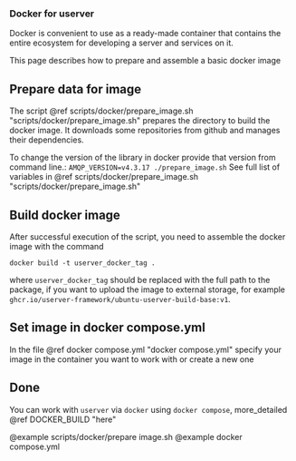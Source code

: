 ### Docker for userver

Docker is convenient to use as a ready-made container that contains the entire 
ecosystem for developing a server and services on it.

This page describes how to prepare and assemble a basic docker image

## Prepare data for image

The script @ref scripts/docker/prepare_image.sh "scripts/docker/prepare_image.sh" prepares 
the directory to build the docker image. It downloads some repositories from 
github and manages their dependencies.

To change the version of the library in docker provide that version from command line.: `AMQP_VERSION=v4.3.17 ./prepare_image.sh`
See full list of variables in @ref scripts/docker/prepare_image.sh "scripts/docker/prepare_image.sh"

## Build docker image

After successful execution of the script, you need to assemble the docker 
image with the command
```
docker build -t userver_docker_tag .
```
where `userver_docker_tag` should be replaced with the full path to the package,
if you want to upload the image to external storage, for example
`ghcr.io/userver-framework/ubuntu-userver-build-base:v1`.

## Set image in docker compose.yml

In the file @ref docker compose.yml "docker compose.yml"
specify your image in the container you want to work with or create a new one

## Done

You can work with `userver` via `docker` using `docker compose`, 
more_detailed @ref DOCKER_BUILD "here"

@example scripts/docker/prepare image.sh
@example docker compose.yml
